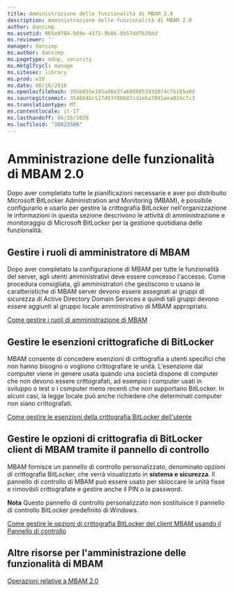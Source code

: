 ```yaml
---
title: Amministrazione delle funzionalità di MBAM 2.0
description: Amministrazione delle funzionalità di MBAM 2.0
author: dansimp
ms.assetid: 065e0704-069e-4372-9b86-0b57dd7638dd
ms.reviewer: ''
manager: dansimp
ms.author: dansimp
ms.pagetype: mdop, security
ms.mktglfcycl: manage
ms.sitesec: library
ms.prod: w10
ms.date: 06/16/2016
ms.openlocfilehash: 35bb855e185ad8e3fa6880853938074cf6185a0d
ms.sourcegitcommit: 354664bc527d93f80687cd2eba70d1eea024c7c3
ms.translationtype: MT
ms.contentlocale: it-IT
ms.lasthandoff: 06/26/2020
ms.locfileid: "10823506"
---
```

# Amministrazione delle funzionalità di MBAM 2.0


Dopo aver completato tutte le pianificazioni necessarie e aver poi distribuito Microsoft BitLocker Administration and Monitoring (MBAM), è possibile configurarlo e usarlo per gestire la crittografia BitLocker nell'organizzazione le informazioni in questa sezione descrivono le attività di amministrazione e monitoraggio di Microsoft BitLocker per la gestione quotidiana delle funzionalità.

## Gestire i ruoli di amministratore di MBAM


Dopo aver completato la configurazione di MBAM per tutte le funzionalità del server, agli utenti amministrativi deve essere concesso l'accesso. Come procedura consigliata, gli amministratori che gestiscono o usano le caratteristiche di MBAM server devono essere assegnati ai gruppi di sicurezza di Active Directory Domain Services e quindi tali gruppi devono essere aggiunti al gruppo locale amministrativo di MBAM appropriato.

[Come gestire i ruoli di amministrazione di MBAM](how-to-manage-mbam-administrator-roles-mbam-2.md)

## Gestire le esenzioni crittografiche di BitLocker


MBAM consente di concedere esenzioni di crittografia a utenti specifici che non hanno bisogno o vogliono crittografare le unità. L'esenzione dal computer viene in genere usata quando una società dispone di computer che non devono essere crittografati, ad esempio i computer usati in sviluppo o test o i computer meno recenti che non supportano BitLocker. In alcuni casi, la legge locale può anche richiedere che determinati computer non siano crittografati.

[Come gestire le esenzioni della crittografia BitLocker dell'utente](how-to-manage-user-bitlocker-encryption-exemptions-mbam-2.md)

## Gestire le opzioni di crittografia di BitLocker client di MBAM tramite il pannello di controllo


MBAM fornisce un pannello di controllo personalizzato, denominato opzioni di crittografia BitLocker, che verrà visualizzato in **sistema e sicurezza**. Il pannello di controllo di MBAM può essere usato per sbloccare le unità fisse e rimovibili crittografate e gestire anche il PIN o la password.

**Nota**  Questo pannello di controllo personalizzato non sostituisce il pannello di controllo BitLocker predefinito di Windows.

 

[Come gestire le opzioni di crittografia BitLocker del client MBAM usando il Pannello di controllo](how-to-manage-mbam-client-bitlocker-encryption-options-by-using-the-control-panel-mbam-2.md)

## Altre risorse per l'amministrazione delle funzionalità di MBAM


[Operazioni relative a MBAM 2.0](operations-for-mbam-20-mbam-2.md)

 

 





